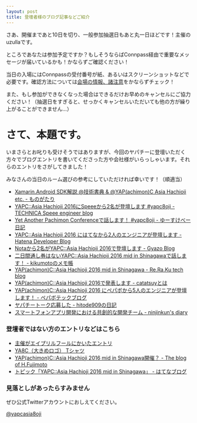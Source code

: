 ```yaml
---
layout: post
title: 登壇者様のブログ記事などご紹介
---
```


さあ、開催まであと10日を切り、一般参加抽選日もあと丸一日ほどです！主催のuzullaです。

ところであなたは参加予定ですか？もしそうならばConnpass経由で重要なメッセージが届いているかも！かならずご確認ください！

当日の入場にはConnpassの受付番号が紙、あるいはスクリーンショットなどで必要です。確認方法については[会場の情報、諸注意](http://yapcasia8oji-2016mid.hachiojipm.org/venue_info/)をかならずチェック！

また、もし参加ができなくなった場合はできるだけお早めのキャンセルにご協力ください！（抽選日をすぎると、せっかくキャンセルいただいても他の方が繰り上がることができません…）


# さて、本題です。

いまさらとお叱りも受けそうではありますが、今回のヤパチーに登壇いただく方々でブログエントリを書いてくださった方や会社様がいらっしゃいます。それらのエントリをさがしてきました！

みなさんの当日のルーム選びの参考にしていただければ幸いです！（順適当）

- [Xamarin.Android SDK解説 @技術書典 & @YAP(achimon)C Asia Hachioji etc. - ものがたり](http://atsushieno.hatenablog.com/entry/2016/06/20/135204)
- [YAPC::Asia Hachioji 2016にSpeeeから2名が登壇します #yapc8oji - TECHNICA Speee engineer blog](http://technica-blog.jp/entry/2016/06/17/142319)
- [Yet Another Pachimon Conferenceで話します！ #yapc8oji - ゆーすけべー日記](http://blog.yusuke.be/entry/2016/06/08/073250)
- [YAPC::Asia Hachioji 2016 にはてなから2人のエンジニアが登壇します - Hatena Developer Blog](http://developer.hatenastaff.com/entry/2016/06/08/120449)
- [Notaから2名がYAPC::Asia Hachioji 2016で登壇します - Gyazo Blog](http://blogja.gyazo.com/entry/2016/06/08/154450)
- [二日間通し券はないYAPC::Asia Hachioji 2016 mid in Shinagawaで話します！ - kikumotoのメモ帳](http://kikumoto.hatenablog.com/entry/2016/06/11/004806)
- [YAP(achimon)C::Asia Hachioji 2016 mid in Shinagawa - Re.Ra.Ku tech blog](http://techblog.reraku.co.jp/entry/2016/06/15/191919)
- [YAP(achimon)C::Asia Hachioji 2016で発表します - catatsuyとは](http://catatsuy.hateblo.jp/entry/2016/06/11/201407)
- [YAP(achimon)C::Asia Hachioji 2016 にペパボから5人のエンジニアが登壇します！ - ペパボテックブログ](http://tech.pepabo.com/2016/06/09/yapc8oji/)
- [ヤパチートーク応募した - hitode909の日記](http://blog.sushi.money/entry/2016/05/31/180347)
- [スマートフォンアプリ開発における共創的な開発チーム - ninjinkun&#39;s diary](http://ninjinkun.hatenablog.com/entry/2016/06/12/161202)

### 登壇者ではない方のエントリなどはこちら

- [主催がエイプリルフールにかいたエントリ](http://uzulla.hateblo.jp/entry/2016/04/01/195512)
- [YA8C（大きめロゴ） Tシャツ](https://suzuri.jp/kkotaro0111/434076/t-shirt/s/white)
- [YAP(achimon)C::Asia Hachioji 2016 mid in Shinagawa開催？ - The blog of H.Fujimoto](http://www.h-fj.com/blog/archives/2016/04/17-095445.php)
- [トピック「YAPC::Asia Hachioji 2016 mid in Shinagawa」 - はてなブログ](http://blog.hatena.ne.jp/-/topic/YAPC%3A%3AAsia%20Hachioji%202016%20mid%20in%20Shinagawa)


### 見落としがあったらすみません

ぜひ公式Twitterアカウントにおしえてください。

[@yapcasia8oji](https://twitter.com/yapcasia8oji)
